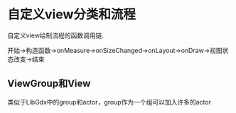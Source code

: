 # 自定义view分类和流程

自定义view绘制流程的函数调用链.

开始->构造函数->onMeasure->onSizeChanged->onLayout->onDraw->视图状态改变->结束

## ViewGroup和View

类似于LibGdx中的group和actor，group作为一个组可以加入许多的actor

